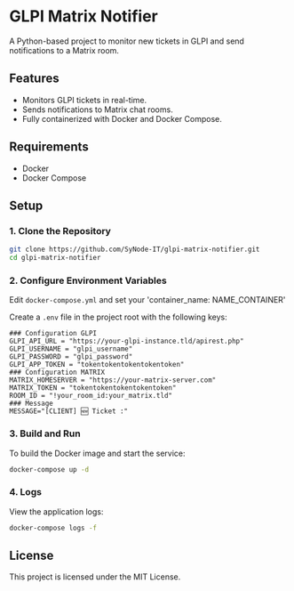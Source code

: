 # GLPI Matrix Notifier

A Python-based project to monitor new tickets in GLPI and send notifications to a Matrix room.

## Features

- Monitors GLPI tickets in real-time.
- Sends notifications to Matrix chat rooms.
- Fully containerized with Docker and Docker Compose.

## Requirements

- Docker
- Docker Compose

## Setup

### 1. Clone the Repository

```bash
git clone https://github.com/SyNode-IT/glpi-matrix-notifier.git
cd glpi-matrix-notifier
```

### 2. Configure Environment Variables

Edit `docker-compose.yml` and set your 'container_name: NAME_CONTAINER'

Create a `.env` file in the project root with the following keys:

```
### Configuration GLPI
GLPI_API_URL = "https://your-glpi-instance.tld/apirest.php"
GLPI_USERNAME = "glpi_username"
GLPI_PASSWORD = "glpi_password"
GLPI_APP_TOKEN = "tokentokentokentokentoken"
### Configuration MATRIX
MATRIX_HOMESERVER = "https://your-matrix-server.com"
MATRIX_TOKEN = "tokentokentokentokentoken"
ROOM_ID = "!your_room_id:your_matrix.tld"
### Message
MESSAGE="[CLIENT] 🆕 Ticket :"
```

### 3. Build and Run

To build the Docker image and start the service:

```bash
docker-compose up -d
```

### 4. Logs

View the application logs:

```bash
docker-compose logs -f
```

## License

This project is licensed under the MIT License.
